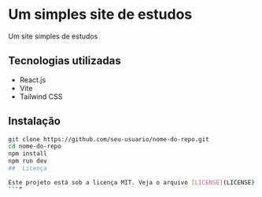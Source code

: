 # Um simples site de estudos

Um site simples de estudos

##  Tecnologias utilizadas

- React.js
- Vite
- Tailwind CSS

##  Instalação

```bash
git clone https://github.com/seu-usuario/nome-do-repo.git
cd nome-do-repo
npm install
npm run dev
##  Licença

Este projeto está sob a licença MIT. Veja o arquivo [LICENSE](LICENSE) para mais detalhes.
```”
